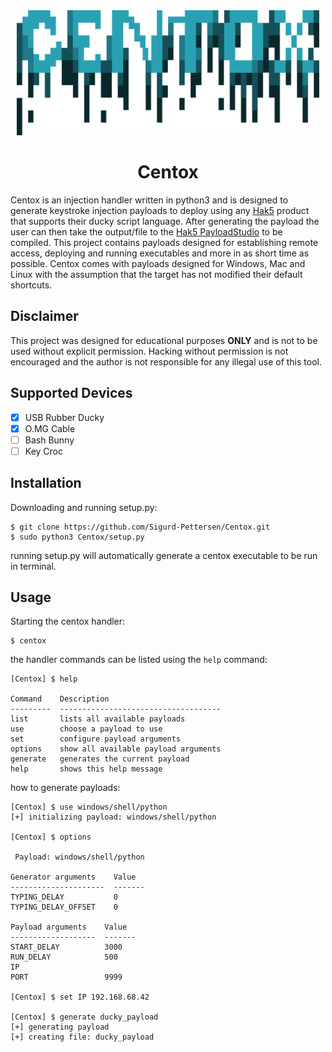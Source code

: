<div align="center">
    <img src="logo.png" height="200">
</div>

<h1 align="center">
  Centox
</h1>

Centox is an injection handler written in python3 and is designed to generate
keystroke injection payloads to deploy using any [Hak5](https://shop.hak5.org/)
product that supports their ducky script language. After generating the payload
the user can then take the output/file to the [Hak5 PayloadStudio](https://payloadstudio.hak5.org/)
to be compiled. This project contains payloads designed for establishing remote
access, deploying and running executables and more in as short time as possible.
Centox comes with payloads designed for Windows, Mac and Linux with the assumption
that the target has not modified their default shortcuts.

## Disclaimer

This project was designed for educational purposes __ONLY__ and is not to be used without explicit permission.
Hacking without permission is not encouraged and the author is not responsible for any illegal use of this tool.

## Supported Devices
- [x] USB Rubber Ducky
- [x] O.MG Cable
- [ ] Bash Bunny
- [ ] Key Croc

## Installation

Downloading and running setup.py:
```
$ git clone https://github.com/Sigurd-Pettersen/Centox.git
$ sudo python3 Centox/setup.py
```
running setup.py will automatically generate a centox executable to be run in terminal.

## Usage
Starting the centox handler:
```
$ centox
```

the handler commands can be listed using the `help` command:
```
[Centox] $ help

Command    Description
---------  ------------------------------------
list       lists all available payloads
use        choose a payload to use
set        configure payload arguments
options    show all available payload arguments
generate   generates the current payload
help       shows this help message
```

how to generate payloads:
```
[Centox] $ use windows/shell/python
[+] initializing payload: windows/shell/python

[Centox] $ options

 Payload: windows/shell/python

Generator arguments    Value
---------------------  -------
TYPING_DELAY           0
TYPING_DELAY_OFFSET    0

Payload arguments    Value
-------------------  -------
START_DELAY          3000
RUN_DELAY            500
IP
PORT                 9999

[Centox] $ set IP 192.168.68.42

[Centox] $ generate ducky_payload
[+] generating payload
[+] creating file: ducky_payload
```
